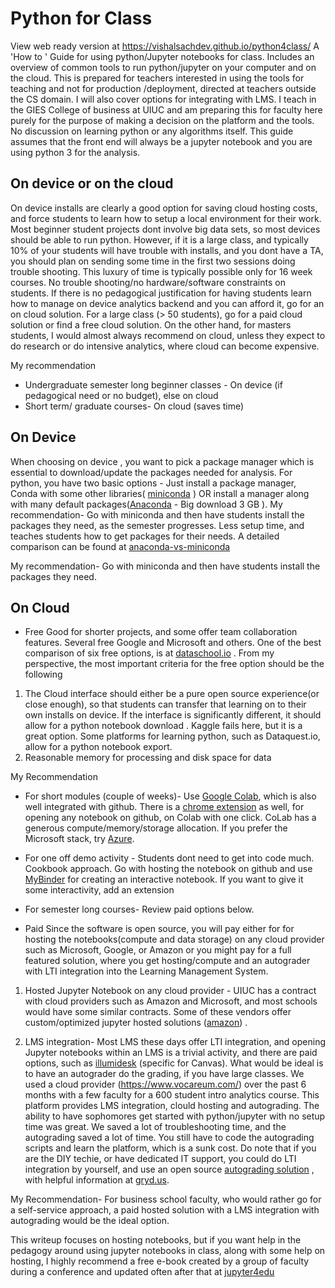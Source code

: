 # Python for Class 
View web ready version at https://vishalsachdev.github.io/python4class/
A 'How to ' Guide for using python/Jupyter notebooks for class.
Includes an overview of common tools to run python/jupyter on your computer and on the cloud. This is prepared for teachers interested in using the tools for teaching and not for production /deployment, directed at teachers outside the CS domain. I will also cover options for integrating with LMS. I teach in the GIES College of business at UIUC and am preparing this for faculty here purely for the purpose of making a decision on the platform  and the tools. No discussion on learning python or any algorithms itself. This guide assumes that the front end will always be a jupyter notebook and you are using python 3 for the analysis.



## On device or on the cloud
On device installs are clearly a good option for saving cloud hosting costs, and force students to learn how to setup a local environment for their work. Most beginner student projects dont involve big data sets, so most devices should be able to run python. However, if it is a large class, and typically 10% of your students will have trouble with installs, and you dont have a TA, you should plan on sending some time in the first two sessions doing trouble shooting. This luxury of time is typically possible only for 16 week courses.   No trouble shooting/no hardware/software constraints on students. If there is no pedagogical justification for having students learn how to manage on device analytics backend and you can afford it, go for an on cloud solution. For a large class (> 50 students), go for a paid cloud solution or find a free cloud solution. On the other hand, for masters students, I would almost always recommend on cloud, unless they expect to do research or do intensive analytics, where cloud can become expensive.

My recommendation
- Undergraduate semester long beginner classes - On device (if pedagogical need or no budget), else on cloud
- Short term/ graduate courses- On cloud (saves time)

## On Device  
When choosing on device , you want to pick a package manager which is essential to download/update the packages needed for analysis. For python, you have two basic options - Just install a package manager, Conda with some other libraries( [miniconda](https://docs.conda.io/en/latest/miniconda.html) ) OR  install a manager along with many default packages([Anaconda](https://www.anaconda.com/distribution/) - Big download 3 GB  ). My recommendation- Go with miniconda and then have students install the packages they need, as the semester progresses. Less setup time, and teaches students how to get packages for their needs. A detailed comparison can be found at [anaconda-vs-miniconda](http://deeplearning.lipingyang.org/2018/12/23/anaconda-vs-miniconda-vs-virtualenv/)

My recommendation- Go with miniconda and then have students install the packages they need.

## On Cloud
- Free
Good for shorter projects, and some offer team collaboration features. Several free Google and Microsoft and others. One of the best comparison of six free options, is at [dataschool.io](https://www.dataschool.io/cloud-services-for-jupyter-notebook/) . From my perspective, the most important criteria for the free option should be the following

1. The Cloud interface should either be a pure open source experience(or close enough), so that students can transfer that learning on to their own installs on device. If the interface is significantly different, it should allow for a python notebook download . Kaggle fails here, but it is a great option. Some platforms for learning python, such as Dataquest.io, allow for a python notebook export.
2. Reasonable memory for processing and disk space for data


My Recommendation
- For short modules (couple of weeks)- Use [Google Colab](https://colab.research.google.com/), which is also well integrated with github. There is a [chrome extension](https://chrome.google.com/webstore/detail/open-in-colab/iogfkhleblhcpcekbiedikdehleodpjo?hl=en)  as well, for opening any notebook on github, on Colab with one click. CoLab has a generous compute/memory/storage allocation. If you prefer the Microsoft stack, try [Azure](https://notebooks.azure.com/).
- For one off demo activity - Students dont need to get into code much. Cookbook approach. Go with hosting the notebook on github and use [MyBinder](https://ovh.mybinder.org/) for creating an interactive notebook. If you want to give it some interactivity, add an extension
- For semester long courses- Review paid options below.


- Paid
Since the software is open source, you will pay either for for hosting the notebooks(compute and data storage) on any cloud provider such as Microsoft, Google, or Amazon or you might pay for a full featured solution, where you get hosting/compute and an autograder with LTI integration into the Learning Management System.

1. Hosted Jupyter Notebook on any cloud provider - UIUC has a contract with cloud providers such as Amazon and Microsoft, and most schools would have some similar contracts. Some of these vendors offer custom/optimized jupyter hosted solutions ([amazon](https://docs.aws.amazon.com/emr/latest/ManagementGuide/emr-managed-notebooks.html)) .

2. LMS integration- Most LMS these days offer LTI integration, and opening Jupyter notebooks within an LMS is a trivial activity, and there are paid options, such as [illumidesk](https://www.illumidesk.com/) (specific for Canvas). What would be ideal is to have an autograder do the grading, if you have large classes. We used a cloud provider (https://www.vocareum.com/)  over the past 6 months with a few faculty for a 600 student intro analytics course. This platform provides LMS integration, clould hosting and autograding. The ability to have sophomores get started with python/jupyter with no setup time was great. We saved a lot of troubleshooting time, and the autograding saved a lot of time. You still have to code the autograding scripts and learn the platform, which is a sunk cost.  Do note that if you are the DIY techie, or have dedicated IT support, you could do LTI integration by yourself, and use an open source [autograding solution](https://github.com/jupyter/nbgrader) , with helpful information at [gryd.us](https://gryd.us/autograding-using-jupyter-notebooks/).

My Recommendation- For business school faculty, who would rather go for a self-service approach, a paid hosted solution with a LMS integration with autograding would be the ideal option. 

This writeup focuses on hosting notebooks, but if you want help in the pedagogy around using jupyter notebooks in class, along with some help on hosting, I highly recommend a free e-book created by a group of faculty during a conference and updated often after that at [jupyter4edu](https://jupyter4edu.github.io/jupyter-edu-book/)
